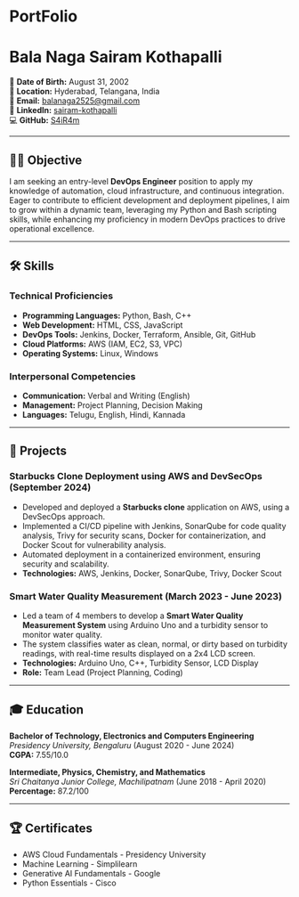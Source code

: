 # PortFolio
# Bala Naga Sairam Kothapalli

📅 **Date of Birth:** August 31, 2002  
📍 **Location:** Hyderabad, Telangana, India  
📧 **Email:** balanaga2525@gmail.com  
💼 **LinkedIn:** [sairam-kothapalli](https://www.linkedin.com/in/sairam-kothapalli/)  
💻 **GitHub:** [S4iR4m](https://github.com/S4iR4m)

---

## 👨‍💻 Objective

I am seeking an entry-level **DevOps Engineer** position to apply my knowledge of automation, cloud infrastructure, and continuous integration. Eager to contribute to efficient development and deployment pipelines, I aim to grow within a dynamic team, leveraging my Python and Bash scripting skills, while enhancing my proficiency in modern DevOps practices to drive operational excellence.

---

## 🛠️ Skills

### Technical Proficiencies
- **Programming Languages:** Python, Bash, C++
- **Web Development:** HTML, CSS, JavaScript
- **DevOps Tools:** Jenkins, Docker, Terraform, Ansible, Git, GitHub
- **Cloud Platforms:** AWS (IAM, EC2, S3, VPC)
- **Operating Systems:** Linux, Windows

### Interpersonal Competencies
- **Communication:** Verbal and Writing (English)
- **Management:** Project Planning, Decision Making
- **Languages:** Telugu, English, Hindi, Kannada

---

## 💼 Projects

### Starbucks Clone Deployment using AWS and DevSecOps (September 2024)
- Developed and deployed a **Starbucks clone** application on AWS, using a DevSecOps approach.
- Implemented a CI/CD pipeline with Jenkins, SonarQube for code quality analysis, Trivy for security scans, Docker for containerization, and Docker Scout for vulnerability analysis.
- Automated deployment in a containerized environment, ensuring security and scalability.
- **Technologies:** AWS, Jenkins, Docker, SonarQube, Trivy, Docker Scout

### Smart Water Quality Measurement (March 2023 - June 2023)
- Led a team of 4 members to develop a **Smart Water Quality Measurement System** using Arduino Uno and a turbidity sensor to monitor water quality.
- The system classifies water as clean, normal, or dirty based on turbidity readings, with real-time results displayed on a 2x4 LCD screen.
- **Technologies:** Arduino Uno, C++, Turbidity Sensor, LCD Display  
- **Role:** Team Lead (Project Planning, Coding)

---

## 🎓 Education

**Bachelor of Technology, Electronics and Computers Engineering**  
_Presidency University, Bengaluru_ (August 2020 - June 2024)  
**CGPA:** 7.55/10.0

**Intermediate, Physics, Chemistry, and Mathematics**  
_Sri Chaitanya Junior College, Machilipatnam_ (June 2018 - April 2020)  
**Percentage:** 87.2/100

---

## 🏆 Certificates

- AWS Cloud Fundamentals - Presidency University
- Machine Learning - Simplilearn
- Generative AI Fundamentals - Google
- Python Essentials - Cisco
